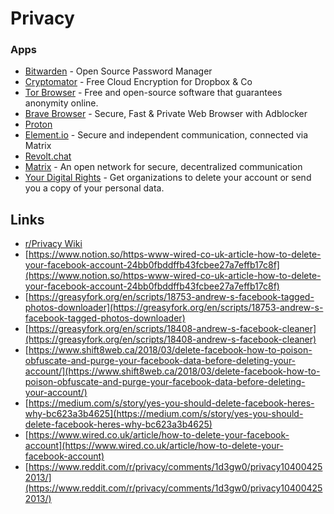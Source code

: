 # Privacy

### Apps

- [Bitwarden](https://bitwarden.com/) - Open Source Password Manager
- [Cryptomator](https://cryptomator.org/) - Free Cloud Encryption for Dropbox & Co
- [Tor Browser](https://www.torproject.org/) - Free and open-source software that guarantees anonymity online.
- [Brave Browser](https://brave.com/) - Secure, Fast & Private Web Browser with Adblocker
- [Proton](https://proton.me/)
- [Element.io](https://element.io/) - Secure and independent communication, connected via Matrix
- [Revolt.chat](https://revolt.chat/)
- [Matrix](https://matrix.org/) - An open network for secure, decentralized communication
- [Your Digital Rights](https://yourdigitalrights.org/) - Get organizations to delete your account or send you a copy of your personal data.



## Links

- [r/Privacy Wiki](https://www.reddit.com/r/privacy/wiki/index)
- [https://www.notion.so/https-www-wired-co-uk-article-how-to-delete-your-facebook-account-24bb0fbddffb43fcbee27a7effb17c8f](https://www.notion.so/https-www-wired-co-uk-article-how-to-delete-your-facebook-account-24bb0fbddffb43fcbee27a7effb17c8f)
- [https://greasyfork.org/en/scripts/18753-andrew-s-facebook-tagged-photos-downloader](https://greasyfork.org/en/scripts/18753-andrew-s-facebook-tagged-photos-downloader)
- [https://greasyfork.org/en/scripts/18408-andrew-s-facebook-cleaner](https://greasyfork.org/en/scripts/18408-andrew-s-facebook-cleaner)
- [https://www.shift8web.ca/2018/03/delete-facebook-how-to-poison-obfuscate-and-purge-your-facebook-data-before-deleting-your-account/](https://www.shift8web.ca/2018/03/delete-facebook-how-to-poison-obfuscate-and-purge-your-facebook-data-before-deleting-your-account/)
- [https://medium.com/s/story/yes-you-should-delete-facebook-heres-why-bc623a3b4625](https://medium.com/s/story/yes-you-should-delete-facebook-heres-why-bc623a3b4625)
- [https://www.wired.co.uk/article/how-to-delete-your-facebook-account](https://www.wired.co.uk/article/how-to-delete-your-facebook-account)
- [https://www.reddit.com/r/privacy/comments/1d3gw0/privacy104004252013/](https://www.reddit.com/r/privacy/comments/1d3gw0/privacy104004252013/)
